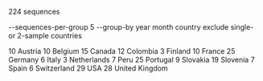 224 sequences 

--sequences-per-group 5
--group-by year month country
exclude single- or 2-sample countries 

  10 Austria
  10 Belgium
  15 Canada
  12 Colombia
   3 Finland
  10 France
  25 Germany
   6 Italy
   3 Netherlands
   7 Peru
  25 Portugal
   9 Slovakia
  19 Slovenia
   7 Spain
   6 Switzerland
  29 USA
  28 United Kingdom
